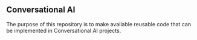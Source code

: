 ## Conversational AI

The purpose of this repository is to make available reusable code that can be implemented in Conversational AI projects.